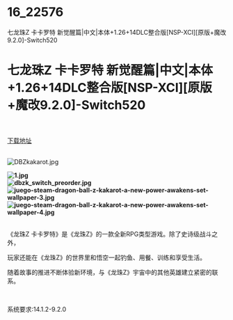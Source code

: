 # 16_22576
七龙珠Z 卡卡罗特 新觉醒篇|中文|本体+1.26+14DLC整合版[NSP-XCI][原版+魔改9.2.0]-Switch520
# 七龙珠Z 卡卡罗特 新觉醒篇|中文|本体+1.26+14DLC整合版[NSP-XCI][原版+魔改9.2.0]-Switch520
 <br/></br>
[下载地址](https://www.switch520.cc/article/22576 "下载地址")
<br/></br>

<p><img title="DBZkakarot.jpg" src="https://www.switch520.cc/muke_img/2022_07_15_5b843fd2470e8.jpg" alt="DBZkakarot.jpg"></p>
<p><strong><img title="1.jpg" src="https://www.switch520.cc/muke_img/2021_09_22_88db0b73a5dc6.jpg" alt="1.jpg"></strong><br>
<strong><img title="dbzk_switch_preorder.jpg" src="https://www.switch520.cc/muke_img/2021_09_22_7a8fae3145c72.jpg" alt="dbzk_switch_preorder.jpg"></strong><br>
<strong><img title="juego-steam-dragon-ball-z-kakarot-a-new-power-awakens-set-wallpaper-3.jpg" src="https://www.switch520.cc/muke_img/2021_09_22_0adc30ea36bff.jpg" alt="juego-steam-dragon-ball-z-kakarot-a-new-power-awakens-set-wallpaper-3.jpg"></strong><br>
<strong><img title="juego-steam-dragon-ball-z-kakarot-a-new-power-awakens-set-wallpaper-4.jpg" src="https://www.switch520.cc/muke_img/2021_09_22_ddb33545be622.jpg" alt="juego-steam-dragon-ball-z-kakarot-a-new-power-awakens-set-wallpaper-4.jpg">&nbsp;</strong></p>
<p>《龙珠Z 卡卡罗特》是《龙珠Z》的一款全新RPG类型游戏。除了史诗级战斗之外，</p>
<p>玩家还能在《龙珠Z》的世界里和悟空一起钓鱼、用餐、训练和享受生活。</p>
<p>随着故事的推进不断体验新环境，与《龙珠Z》宇宙中的其他英雄建立紧密的联系。</p>
<p>&nbsp;</p>
<p>系统要求:14.1.2-9.2.0</p>



<p><strong>&nbsp;</strong></p>
